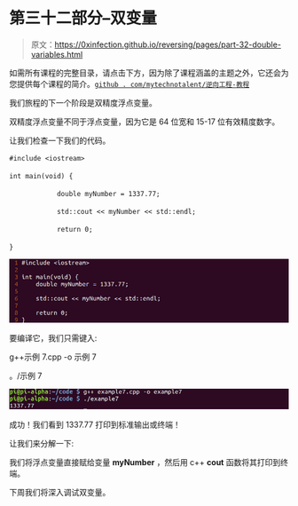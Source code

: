 # 第三十二部分–双变量

> 原文：<https://0xinfection.github.io/reversing/pages/part-32-double-variables.html>

如需所有课程的完整目录，请点击下方，因为除了课程涵盖的主题之外，它还会为您提供每个课程的简介。[`github . com/mytechnotalent/逆向工程-教程`](https://github.com/mytechnotalent/Reverse-Engineering-Tutorial)

我们旅程的下一个阶段是双精度浮点变量。

双精度浮点变量不同于浮点变量，因为它是 64 位宽和 15-17 位有效精度数字。

让我们检查一下我们的代码。

```
#include <iostream>

int main(void) {

            double myNumber = 1337.77;

            std::cout << myNumber << std::endl;

            return 0;

}

```

![](img/ee7b7a4d214036eda272cea6a371e748.png)

要编译它，我们只需键入:

g++示例 7.cpp -o 示例 7

。/示例 7

![](img/6cbdd65435d25acd15d02aa31dde8362.png)

成功！我们看到 1337.77 打印到标准输出或终端！

让我们来分解一下:

我们将浮点变量直接赋给变量 **myNumber** ，然后用 c++ **cout** 函数将其打印到终端。

下周我们将深入调试双变量。